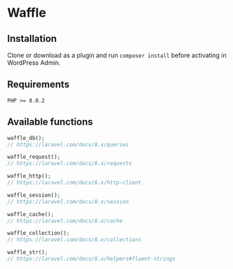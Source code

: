 # Waffle

## Installation

Clone or download as a plugin and run `composer install` before activating in WordPress Admin.

## Requirements

```
PHP >= 8.0.2
```

## Available functions

```php
waffle_db();
// https://laravel.com/docs/8.x/queries

waffle_request();
// https://laravel.com/docs/8.x/requests

waffle_http();
// https://laravel.com/docs/8.x/http-client

waffle_session();
// https://laravel.com/docs/8.x/session

waffle_cache();
// https://laravel.com/docs/8.x/cache

waffle_collection();
// https://laravel.com/docs/8.x/collections

waffle_str();
// https://laravel.com/docs/8.x/helpers#fluent-strings
```
